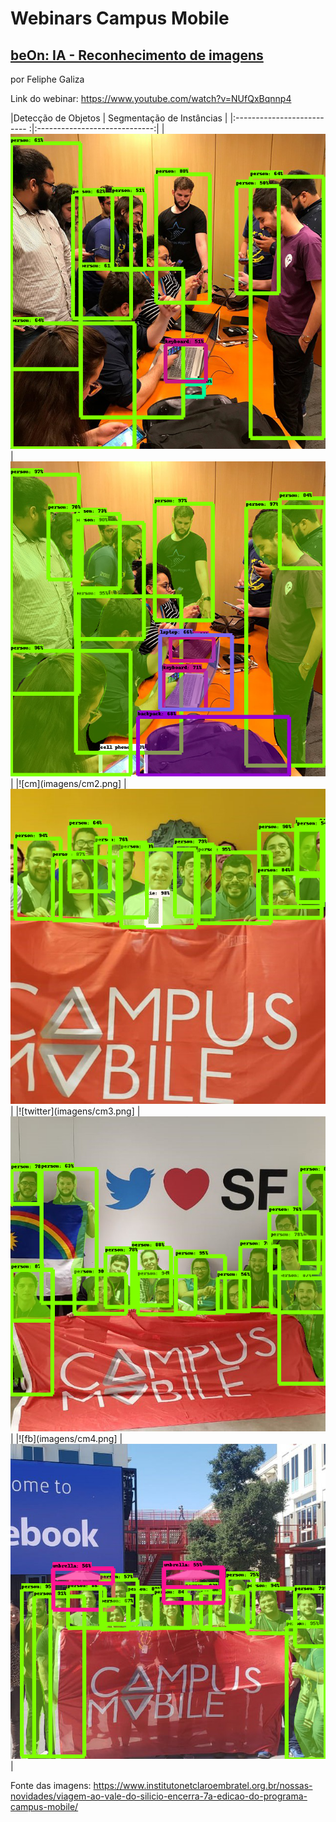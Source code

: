 # Webinars Campus Mobile

## [beOn: IA - Reconhecimento de imagens](https://www.youtube.com/watch?v=NUfQxBqnnp4)

por Feliphe Galiza

Link do webinar: https://www.youtube.com/watch?v=NUfQxBqnnp4

|Detecção de Objetos         |  Segmentação de Instâncias     |
|:-------------------------- :|:-----------------------------:|
|![room](imagens/cm1.png)     |  ![room](imagens/cm11.png)    |
|![cm](imagens/cm2.png]       |  ![cm](imagens/cm22.png)      |
|![twitter](imagens/cm3.png]  |  ![twitter](imagens/cm33.png) |
|![fb](imagens/cm4.png]       |  ![fb](imagens/cm44.png)      |


Fonte das imagens: https://www.institutonetclaroembratel.org.br/nossas-novidades/viagem-ao-vale-do-silicio-encerra-7a-edicao-do-programa-campus-mobile/